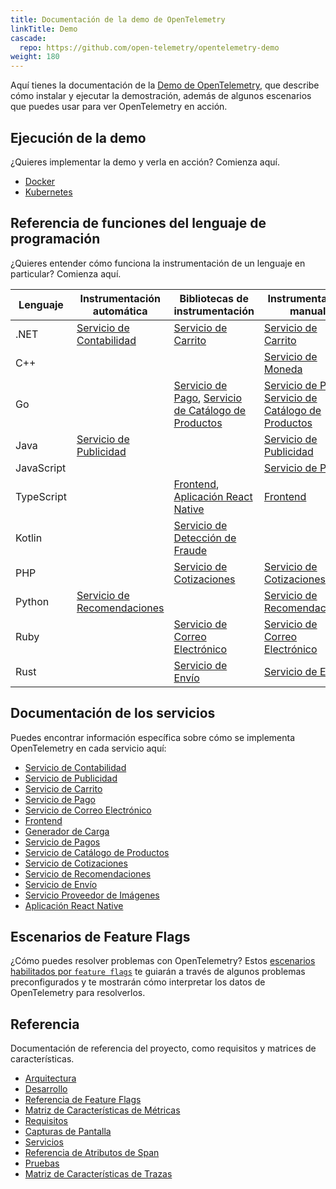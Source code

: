 ```yaml
---
title: Documentación de la demo de OpenTelemetry
linkTitle: Demo
cascade:
  repo: https://github.com/open-telemetry/opentelemetry-demo
weight: 180
---
```


Aquí tienes la documentación de la [Demo de OpenTelemetry](/ecosystem/demo/),
que describe cómo instalar y ejecutar la demostración, además de algunos
escenarios que puedes usar para ver OpenTelemetry en acción.

## Ejecución de la demo

¿Quieres implementar la demo y verla en acción? Comienza aquí.

- [Docker](docker-deployment/)
- [Kubernetes](kubernetes-deployment/)

## Referencia de funciones del lenguaje de programación

¿Quieres entender cómo funciona la instrumentación de un lenguaje en particular? Comienza aquí.

| Lenguaje             | Instrumentación automática                              | Bibliotecas de instrumentación                                                                         | Instrumentación manual                                                                                 |
| -------------------- | ------------------------------------------------------- | ------------------------------------------------------------------------------------------------------ | ------------------------------------------------------------------------------------------------------ |
| .NET | [Servicio de Contabilidad](services/accounting/)        | [Servicio de Carrito](services/cart/)                                                                  | [Servicio de Carrito](services/cart/)                                                                  |
| C++                  |                                                         |                                                                                                        | [Servicio de Moneda](services/currency/)                                                               |
| Go                   |                                                         | [Servicio de Pago](services/checkout/), [Servicio de Catálogo de Productos](services/product-catalog/) | [Servicio de Pago](services/checkout/), [Servicio de Catálogo de Productos](services/product-catalog/) |
| Java                 | [Servicio de Publicidad](services/ad/)                  |                                                                                                        | [Servicio de Publicidad](services/ad/)                                                                 |
| JavaScript           |                                                         |                                                                                                        | [Servicio de Pagos](services/payment/)                                                                 |
| TypeScript           |                                                         | [Frontend](services/frontend/), [Aplicación React Native](services/react-native-app/)                  | [Frontend](services/frontend/)                                                                         |
| Kotlin               |                                                         | [Servicio de Detección de Fraude](services/fraud-detection/)                                           |                                                                                                        |
| PHP                  |                                                         | [Servicio de Cotizaciones](services/quote/)                                                            | [Servicio de Cotizaciones](services/quote/)                                                            |
| Python               | [Servicio de Recomendaciones](services/recommendation/) |                                                                                                        | [Servicio de Recomendaciones](services/recommendation/)                                                |
| Ruby                 |                                                         | [Servicio de Correo Electrónico](services/email/)                                                      | [Servicio de Correo Electrónico](services/email/)                                                      |
| Rust                 |                                                         | [Servicio de Envío](services/shipping/)                                                                | [Servicio de Envío](services/shipping/)                                                                |

## Documentación de los servicios

Puedes encontrar información específica sobre cómo se implementa OpenTelemetry
en cada servicio aquí:

- [Servicio de Contabilidad](services/accounting/)
- [Servicio de Publicidad](services/ad/)
- [Servicio de Carrito](services/cart/)
- [Servicio de Pago](services/checkout/)
- [Servicio de Correo Electrónico](services/email/)
- [Frontend](services/frontend/)
- [Generador de Carga](services/load-generator/)
- [Servicio de Pagos](services/payment/)
- [Servicio de Catálogo de Productos](services/product-catalog/)
- [Servicio de Cotizaciones](services/quote/)
- [Servicio de Recomendaciones](services/recommendation/)
- [Servicio de Envío](services/shipping/)
- [Servicio Proveedor de Imágenes](services/image-provider/?i18n-patch)
- [Aplicación React Native](services/react-native-app/)

## Escenarios de Feature Flags

¿Cómo puedes resolver problemas con OpenTelemetry? Estos
[escenarios habilitados por `feature flags`](feature-flags/) te guiarán a través
de algunos problemas preconfigurados y te mostrarán cómo interpretar los datos
de OpenTelemetry para resolverlos.

## Referencia

Documentación de referencia del proyecto, como requisitos y matrices de
características.

- [Arquitectura](architecture/)
- [Desarrollo](development/)
- [Referencia de Feature Flags](feature-flags/)
- [Matriz de Características de Métricas](telemetry-features/metric-coverage/)
- [Requisitos](requirements/)
- [Capturas de Pantalla](screenshots/)
- [Servicios](services/)
- [Referencia de Atributos de Span](telemetry-features/manual-span-attributes/)
- [Pruebas](tests/)
- [Matriz de Características de Trazas](telemetry-features/trace-coverage/)
